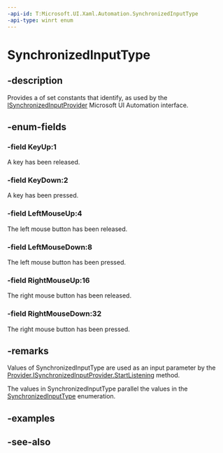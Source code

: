 ```yaml
---
-api-id: T:Microsoft.UI.Xaml.Automation.SynchronizedInputType
-api-type: winrt enum
---
```


<!-- Enumeration syntax
public enum Windows.UI.Xaml.Automation.SynchronizedInputType : int
-->

# SynchronizedInputType


## -description
Provides a of set constants that identify, as used by the [ISynchronizedInputProvider](/windows/desktop/api/uiautomationcore/nn-uiautomationcore-isynchronizedinputprovider)  Microsoft UI Automation interface.


## -enum-fields
### -field KeyUp:1
A key has been released.

### -field KeyDown:2
A key has been pressed.

### -field LeftMouseUp:4
The left mouse button has been released.

### -field LeftMouseDown:8
The left mouse button has been pressed.

### -field RightMouseUp:16
The right mouse button has been released.

### -field RightMouseDown:32
The right mouse button has been pressed.


## -remarks
Values of SynchronizedInputType are used as an input parameter by the [Provider.ISynchronizedInputProvider.StartListening](../microsoft.ui.xaml.automation.provider/isynchronizedinputprovider_startlistening_330997292.md) method.

The values in SynchronizedInputType parallel the values in the [SynchronizedInputType](/windows/desktop/api/uiautomationcore/ne-uiautomationcore-synchronizedinputtype) enumeration.


## -examples


## -see-also
